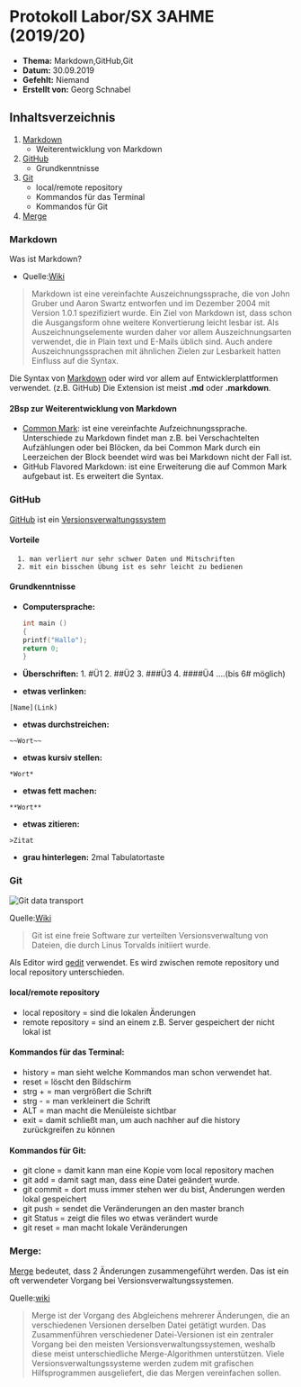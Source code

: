 # Protokoll Labor/SX 3AHME (2019/20)

* **Thema:** Markdown,GitHub,Git
* **Datum:** 30.09.2019
* **Gefehlt:** Niemand
* **Erstellt von:** Georg Schnabel

## Inhaltsverzeichnis
1. [Markdown](https://de.wikipedia.org/wiki/Markdown)
    * Weiterentwicklung von Markdown
2. [GitHub](https://de.wikipedia.org/wiki/GitHub)
    * Grundkenntnisse
3. [Git](https://de.wikipedia.org/wiki/Git)
    * local/remote repository
    * Kommandos für das Terminal
    * Kommandos für Git
4. [Merge](https://de.wikipedia.org/wiki/Merge)    

### Markdown
Was ist Markdown?
* Quelle:[Wiki](https://de.wikipedia.org/wiki/Markdown)
>Markdown ist eine vereinfachte Auszeichnungssprache, die von John Gruber und Aaron Swartz entworfen und im Dezember 2004 mit Version 1.0.1 spezifiziert wurde. Ein Ziel von Markdown ist, dass schon die Ausgangsform ohne weitere Konvertierung leicht lesbar ist. Als Auszeichnungselemente wurden daher vor allem Auszeichnungsarten verwendet, die in Plain text und E-Mails üblich sind. Auch andere Auszeichnungssprachen mit ähnlichen Zielen zur Lesbarkeit hatten Einfluss auf die Syntax.

Die Syntax von [Markdown](https://de.wikipedia.org/wiki/Markdown) oder wird vor allem auf Entwicklerplattformen verwendet. (z.B. GitHub)
Die Extension ist meist **.md** oder **.markdown**.

#### 2Bsp zur Weiterentwicklung von Markdown
* [Common Mark](https://de.wikipedia.org/wiki/CommonMark): ist eine vereinfachte Aufzeichnungssprache. Unterschiede zu Markdown findet man z.B. bei Verschachtelten Aufzählungen oder bei Blöcken, da bei Common Mark durch ein Leerzeichen der Block beendet wird was bei Markdown nicht der Fall ist.
* GitHub Flavored Markdown: ist eine Erweiterung die auf Common Mark aufgebaut ist. Es erweitert die Syntax.



### GitHub
[GitHub](https://de.wikipedia.org/wiki/GitHub) ist ein [Versionsverwaltungssystem](https://de.wikipedia.org/wiki/Versionsverwaltung)

#### Vorteile
      1. man verliert nur sehr schwer Daten und Mitschriften
      2. mit ein bisschen Übung ist es sehr leicht zu bedienen

#### Grundkenntnisse

* **Computersprache:**

    ```C
    int main () 
    {
    printf("Hallo");
    return 0;
    }
    ```

* **Überschriften:**
      1. #Ü1
      2. ##Ü2
      3. ###Ü3
      4. ####Ü4
      ....(bis 6# möglich)

* **etwas verlinken:** 
```
[Name](Link)
```

* **etwas durchstreichen:**
```
~~Wort~~
```

* **etwas kursiv stellen:**
```
*Wort*
```
* **etwas fett machen:**
```
**Wort**
```

* **etwas zitieren:**
```
>Zitat
```

* **grau hinterlegen:** 2mal Tabulatortaste

### Git

![Git data transport](https://www.stephenmarron.com/wp-content/uploads/2017/02/git.png)

Quelle:[Wiki](https://de.wikipedia.org/wiki/Git)
>Git ist eine freie Software zur verteilten Versionsverwaltung von Dateien, die durch Linus Torvalds initiiert wurde. 

Als Editor wird [gedit](https://de.wikipedia.org/wiki/Gedit) verwendet. Es wird zwischen remote repository und local repository unterschieden.

#### local/remote repository

* local repository = sind die lokalen Änderungen
* remote repository = sind an einem z.B. Server gespeichert der nicht lokal ist

#### Kommandos für das Terminal:
* history = man sieht welche Kommandos man schon verwendet hat.
* reset = löscht den Bildschirm
* strg + = man vergrößert die Schrift
* strg - = man verkleinert die Schrift
* ALT = man macht die Menüleiste sichtbar
* exit = damit schließt man, um auch nachher auf die history zurückgreifen zu können

#### Kommandos für Git:
* git clone = damit kann man eine Kopie vom local repository machen
* git add = damit sagt man, dass eine Datei geändert wurde.
* git commit = dort muss immer stehen wer du bist, Änderungen werden lokal gespeichert
* git push = sendet die Veränderungen an den master branch
* git Status = zeigt die files wo etwas verändert wurde
* git reset = man macht lokale Veränderungen

### Merge:
[Merge](https://de.wikipedia.org/wiki/Merge) bedeutet, dass 2 Änderungen zusammengeführt werden. Das ist ein oft verwendeter Vorgang bei Versionsverwaltungssystemen.

Quelle:[wiki](https://de.wikipedia.org/wiki/Merge)
>Merge ist der Vorgang des Abgleichens mehrerer Änderungen, die an verschiedenen Versionen derselben Datei getätigt wurden. Das Zusammenführen verschiedener Datei-Versionen ist ein zentraler Vorgang bei den meisten Versionsverwaltungssystemen, weshalb diese meist unterschiedliche Merge-Algorithmen unterstützen. Viele Versionsverwaltungssysteme werden zudem mit grafischen Hilfsprogrammen ausgeliefert, die das Mergen vereinfachen sollen.
